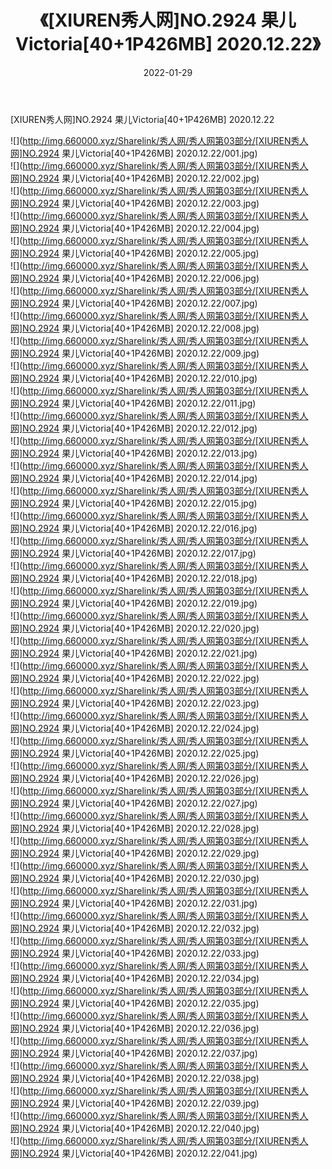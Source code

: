 ﻿---
layout: post
title:  《[XIUREN秀人网]NO.2924 果儿Victoria[40+1P426MB] 2020.12.22》
date:   2022-01-29
img: http://img.660000.xyz/Sharelink/秀人网/秀人网第03部分/[XIUREN秀人网]NO.2924 果儿Victoria[40+1P426MB] 2020.12.22/000.jpg
categories: [美女, 清纯, 唯美]
---

[XIUREN秀人网]NO.2924 果儿Victoria[40+1P426MB] 2020.12.22

 ![](http://img.660000.xyz/Sharelink/秀人网/秀人网第03部分/[XIUREN秀人网]NO.2924 果儿Victoria[40+1P426MB] 2020.12.22/001.jpg) <br>![](http://img.660000.xyz/Sharelink/秀人网/秀人网第03部分/[XIUREN秀人网]NO.2924 果儿Victoria[40+1P426MB] 2020.12.22/002.jpg) <br>![](http://img.660000.xyz/Sharelink/秀人网/秀人网第03部分/[XIUREN秀人网]NO.2924 果儿Victoria[40+1P426MB] 2020.12.22/003.jpg) <br>![](http://img.660000.xyz/Sharelink/秀人网/秀人网第03部分/[XIUREN秀人网]NO.2924 果儿Victoria[40+1P426MB] 2020.12.22/004.jpg) <br>![](http://img.660000.xyz/Sharelink/秀人网/秀人网第03部分/[XIUREN秀人网]NO.2924 果儿Victoria[40+1P426MB] 2020.12.22/005.jpg) <br>![](http://img.660000.xyz/Sharelink/秀人网/秀人网第03部分/[XIUREN秀人网]NO.2924 果儿Victoria[40+1P426MB] 2020.12.22/006.jpg) <br>![](http://img.660000.xyz/Sharelink/秀人网/秀人网第03部分/[XIUREN秀人网]NO.2924 果儿Victoria[40+1P426MB] 2020.12.22/007.jpg) <br>![](http://img.660000.xyz/Sharelink/秀人网/秀人网第03部分/[XIUREN秀人网]NO.2924 果儿Victoria[40+1P426MB] 2020.12.22/008.jpg) <br>![](http://img.660000.xyz/Sharelink/秀人网/秀人网第03部分/[XIUREN秀人网]NO.2924 果儿Victoria[40+1P426MB] 2020.12.22/009.jpg) <br>![](http://img.660000.xyz/Sharelink/秀人网/秀人网第03部分/[XIUREN秀人网]NO.2924 果儿Victoria[40+1P426MB] 2020.12.22/010.jpg) <br>![](http://img.660000.xyz/Sharelink/秀人网/秀人网第03部分/[XIUREN秀人网]NO.2924 果儿Victoria[40+1P426MB] 2020.12.22/011.jpg) <br>![](http://img.660000.xyz/Sharelink/秀人网/秀人网第03部分/[XIUREN秀人网]NO.2924 果儿Victoria[40+1P426MB] 2020.12.22/012.jpg) <br>![](http://img.660000.xyz/Sharelink/秀人网/秀人网第03部分/[XIUREN秀人网]NO.2924 果儿Victoria[40+1P426MB] 2020.12.22/013.jpg) <br>![](http://img.660000.xyz/Sharelink/秀人网/秀人网第03部分/[XIUREN秀人网]NO.2924 果儿Victoria[40+1P426MB] 2020.12.22/014.jpg) <br>![](http://img.660000.xyz/Sharelink/秀人网/秀人网第03部分/[XIUREN秀人网]NO.2924 果儿Victoria[40+1P426MB] 2020.12.22/015.jpg) <br>![](http://img.660000.xyz/Sharelink/秀人网/秀人网第03部分/[XIUREN秀人网]NO.2924 果儿Victoria[40+1P426MB] 2020.12.22/016.jpg) <br>![](http://img.660000.xyz/Sharelink/秀人网/秀人网第03部分/[XIUREN秀人网]NO.2924 果儿Victoria[40+1P426MB] 2020.12.22/017.jpg) <br>![](http://img.660000.xyz/Sharelink/秀人网/秀人网第03部分/[XIUREN秀人网]NO.2924 果儿Victoria[40+1P426MB] 2020.12.22/018.jpg) <br>![](http://img.660000.xyz/Sharelink/秀人网/秀人网第03部分/[XIUREN秀人网]NO.2924 果儿Victoria[40+1P426MB] 2020.12.22/019.jpg) <br>![](http://img.660000.xyz/Sharelink/秀人网/秀人网第03部分/[XIUREN秀人网]NO.2924 果儿Victoria[40+1P426MB] 2020.12.22/020.jpg) <br>![](http://img.660000.xyz/Sharelink/秀人网/秀人网第03部分/[XIUREN秀人网]NO.2924 果儿Victoria[40+1P426MB] 2020.12.22/021.jpg) <br>![](http://img.660000.xyz/Sharelink/秀人网/秀人网第03部分/[XIUREN秀人网]NO.2924 果儿Victoria[40+1P426MB] 2020.12.22/022.jpg) <br>![](http://img.660000.xyz/Sharelink/秀人网/秀人网第03部分/[XIUREN秀人网]NO.2924 果儿Victoria[40+1P426MB] 2020.12.22/023.jpg) <br>![](http://img.660000.xyz/Sharelink/秀人网/秀人网第03部分/[XIUREN秀人网]NO.2924 果儿Victoria[40+1P426MB] 2020.12.22/024.jpg) <br>![](http://img.660000.xyz/Sharelink/秀人网/秀人网第03部分/[XIUREN秀人网]NO.2924 果儿Victoria[40+1P426MB] 2020.12.22/025.jpg) <br>![](http://img.660000.xyz/Sharelink/秀人网/秀人网第03部分/[XIUREN秀人网]NO.2924 果儿Victoria[40+1P426MB] 2020.12.22/026.jpg) <br>![](http://img.660000.xyz/Sharelink/秀人网/秀人网第03部分/[XIUREN秀人网]NO.2924 果儿Victoria[40+1P426MB] 2020.12.22/027.jpg) <br>![](http://img.660000.xyz/Sharelink/秀人网/秀人网第03部分/[XIUREN秀人网]NO.2924 果儿Victoria[40+1P426MB] 2020.12.22/028.jpg) <br>![](http://img.660000.xyz/Sharelink/秀人网/秀人网第03部分/[XIUREN秀人网]NO.2924 果儿Victoria[40+1P426MB] 2020.12.22/029.jpg) <br>![](http://img.660000.xyz/Sharelink/秀人网/秀人网第03部分/[XIUREN秀人网]NO.2924 果儿Victoria[40+1P426MB] 2020.12.22/030.jpg) <br>![](http://img.660000.xyz/Sharelink/秀人网/秀人网第03部分/[XIUREN秀人网]NO.2924 果儿Victoria[40+1P426MB] 2020.12.22/031.jpg) <br>![](http://img.660000.xyz/Sharelink/秀人网/秀人网第03部分/[XIUREN秀人网]NO.2924 果儿Victoria[40+1P426MB] 2020.12.22/032.jpg) <br>![](http://img.660000.xyz/Sharelink/秀人网/秀人网第03部分/[XIUREN秀人网]NO.2924 果儿Victoria[40+1P426MB] 2020.12.22/033.jpg) <br>![](http://img.660000.xyz/Sharelink/秀人网/秀人网第03部分/[XIUREN秀人网]NO.2924 果儿Victoria[40+1P426MB] 2020.12.22/034.jpg) <br>![](http://img.660000.xyz/Sharelink/秀人网/秀人网第03部分/[XIUREN秀人网]NO.2924 果儿Victoria[40+1P426MB] 2020.12.22/035.jpg) <br>![](http://img.660000.xyz/Sharelink/秀人网/秀人网第03部分/[XIUREN秀人网]NO.2924 果儿Victoria[40+1P426MB] 2020.12.22/036.jpg) <br>![](http://img.660000.xyz/Sharelink/秀人网/秀人网第03部分/[XIUREN秀人网]NO.2924 果儿Victoria[40+1P426MB] 2020.12.22/037.jpg) <br>![](http://img.660000.xyz/Sharelink/秀人网/秀人网第03部分/[XIUREN秀人网]NO.2924 果儿Victoria[40+1P426MB] 2020.12.22/038.jpg) <br>![](http://img.660000.xyz/Sharelink/秀人网/秀人网第03部分/[XIUREN秀人网]NO.2924 果儿Victoria[40+1P426MB] 2020.12.22/039.jpg) <br>![](http://img.660000.xyz/Sharelink/秀人网/秀人网第03部分/[XIUREN秀人网]NO.2924 果儿Victoria[40+1P426MB] 2020.12.22/040.jpg) <br>![](http://img.660000.xyz/Sharelink/秀人网/秀人网第03部分/[XIUREN秀人网]NO.2924 果儿Victoria[40+1P426MB] 2020.12.22/041.jpg) <br>